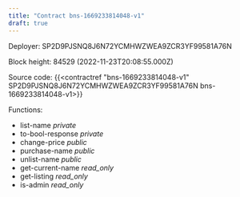 ```yaml
---
title: "Contract bns-1669233814048-v1"
draft: true
---
```

Deployer: SP2D9PJSNQ8J6N72YCMHWZWEA9ZCR3YF99581A76N


 



Block height: 84529 (2022-11-23T20:08:55.000Z)

Source code: {{<contractref "bns-1669233814048-v1" SP2D9PJSNQ8J6N72YCMHWZWEA9ZCR3YF99581A76N bns-1669233814048-v1>}}

Functions:

* list-name _private_
* to-bool-response _private_
* change-price _public_
* purchase-name _public_
* unlist-name _public_
* get-current-name _read_only_
* get-listing _read_only_
* is-admin _read_only_
